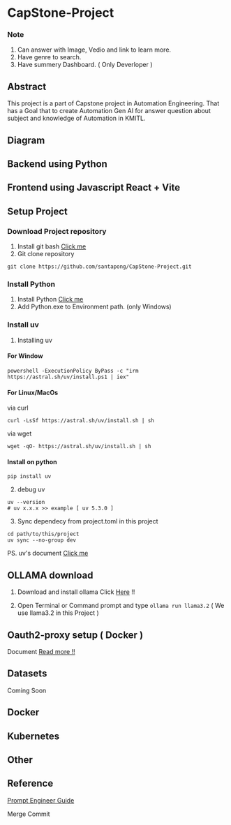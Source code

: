 # CapStone-Project
### Note
1. Can answer with Image, Vedio and link to learn more.
2. Have genre to search.
3. Have summery Dashboard. ( Only Deverloper )

## Abstract
This project is a part of Capstone project in Automation Engineering. That has a Goal that to create Automation Gen AI for answer question about subject and knowledge of Automation in KMITL.
## Diagram

## Backend using Python

## Frontend using Javascript React + Vite

## Setup Project
### Download Project repository
1. Install git bash [Click me](https://git-scm.com/downloads)
2. Git clone repository
```
git clone https://github.com/santapong/CapStone-Project.git
```

### Install Python
1. Install Python [Click me](https://www.python.org/downloads/)
2. Add Python.exe to Environment path. (only Windows) 

### Install uv

1. Installing uv

#### For Window
```
powershell -ExecutionPolicy ByPass -c "irm https://astral.sh/uv/install.ps1 | iex"
```

#### For Linux/MacOs
via curl
```
curl -LsSf https://astral.sh/uv/install.sh | sh
```
via wget
```
wget -qO- https://astral.sh/uv/install.sh | sh
```

#### Install on python

```
pip install uv 
```

2. debug uv
```
uv --version
# uv x.x.x >> example [ uv 5.3.0 ]
```

3. Sync dependecy from project.toml in this project

```
cd path/to/this/project
uv sync --no-group dev
```
PS. uv's document [Click me](https://docs.astral.sh/uv/getting-started/installation/)

## OLLAMA download
1. Download and install ollama Click [Here](https://ollama.com/download/windows) !!

2. Open Terminal or Command prompt and type ``` ollama run llama3.2 ``` ( We use llama3.2 in this Project )

## Oauth2-proxy setup ( Docker )
Document [Read more !!](https://oauth2-proxy.github.io/oauth2-proxy/)

## Datasets
Coming Soon

## Docker

## Kubernetes

## Other

## Reference
[Prompt Engineer Guide](https://www.promptingguide.ai/introduction/settings)

Merge Commit